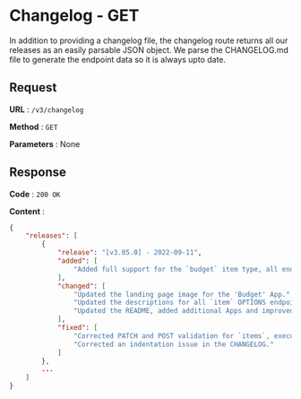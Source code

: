 # Changelog - GET

In addition to providing a changelog file, the changelog route returns all our releases as an easily parsable JSON object. We parse the CHANGELOG.md file to generate the endpoint data so it is always upto date.

## Request

**URL** : `/v3/changelog`

**Method** : `GET`

**Parameters** : None

## Response

**Code** : `200 OK`

**Content** : 
```json
{
    "releases": [
        {
            "release": "[v3.05.0] - 2022-09-11",
            "added": [
                "Added full support for the `budget` item type, all endpoints."
            ],
            "changed": [
                "Updated the landing page image for the 'Budget' App.",
                "Updated the descriptions for all `item` OPTIONS endpoint responses, the descriptions are now specific to the item type`.",
                "Updated the README, added additional Apps and improved the content in general."
            ],
            "fixed": [
                "Corrected PATCH and POST validation for `items`, execution will stop and return immediately.",
                "Corrected an indentation issue in the CHANGELOG."
            ]
        },
        ...
    ]
}
```
